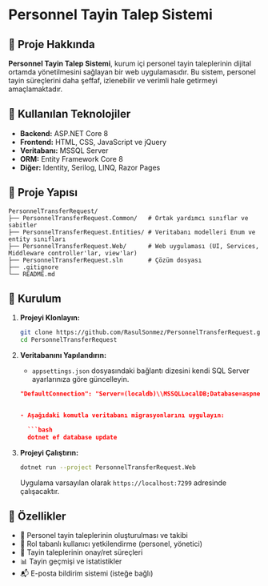 # Personnel Tayin Talep Sistemi

## 📌 Proje Hakkında

**Personnel Tayin Talep Sistemi**, kurum içi personel tayin taleplerinin dijital ortamda yönetilmesini sağlayan bir web uygulamasıdır. Bu sistem, personel tayin süreçlerini daha şeffaf, izlenebilir ve verimli hale getirmeyi amaçlamaktadır.

## 🧰 Kullanılan Teknolojiler

- **Backend:** ASP.NET Core 8
- **Frontend:** HTML, CSS, JavaScript ve jQuery
- **Veritabanı:** MSSQL Server
- **ORM:** Entity Framework Core 8
- **Diğer:** Identity, Serilog, LINQ, Razor Pages

## 📁 Proje Yapısı

```
PersonnelTransferRequest/
├── PersonnelTransferRequest.Common/   # Ortak yardımcı sınıflar ve sabitler
├── PersonnelTransferRequest.Entities/ # Veritabanı modelleri Enum ve entity sınıfları
├── PersonnelTransferRequest.Web/      # Web uygulaması (UI, Services, Middleware controller'lar, view'lar)
├── PersonnelTransferRequest.sln       # Çözüm dosyası
├── .gitignore
└── README.md
```

## 🚀 Kurulum

1. **Projeyi Klonlayın:**

   ```bash
   git clone https://github.com/RasulSonmez/PersonnelTransferRequest.git
   cd PersonnelTransferRequest
   ```

2. **Veritabanını Yapılandırın:**

   - `appsettings.json` dosyasındaki bağlantı dizesini kendi SQL Server ayarlarınıza göre güncelleyin.

   ````json
   "DefaultConnection": "Server=(localdb)\\MSSQLLocalDB;Database=aspnet-PersonnelTransferRequestAppDB;Trusted_Connection=True;MultipleActiveResultSets=true"


   - Aşağıdaki komutla veritabanı migrasyonlarını uygulayın:

     ```bash
     dotnet ef database update
   ````

3. **Projeyi Çalıştırın:**

   ```bash
   dotnet run --project PersonnelTransferRequest.Web
   ```

   Uygulama varsayılan olarak `https://localhost:7299` adresinde çalışacaktır.

## 🧪 Özellikler

- 📝 Personel tayin taleplerinin oluşturulması ve takibi
- 🔐 Rol tabanlı kullanıcı yetkilendirme (personel, yönetici)
- 📄 Tayin taleplerinin onay/ret süreçleri
- 📊 Tayin geçmişi ve istatistikler
- 📬 E-posta bildirim sistemi (isteğe bağlı)
